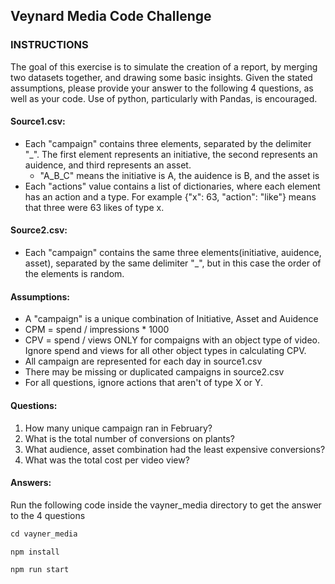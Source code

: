 ## Veynard Media Code Challenge

### INSTRUCTIONS
The goal of this exercise is to simulate the creation of a report, by merging two datasets together, and drawing some basic insights.  Given the stated assumptions, please provide your answer to the following 4 questions, as well as your code.  Use of python, particularly with Pandas, is encouraged.

#### Source1.csv:
* Each "campaign" contains three elements, separated by the delimiter "\_".  The first element represents an initiative, the second represents an auidence, and third represents an asset.
  * "A_B_C" means the initiative is A, the auidence is B, and the asset is
* Each "actions" value contains a list of dictionaries, where each element has an action and a type.  For example {"x": 63, "action": "like"} means that three were 63 likes of type x.


#### Source2.csv:
* Each "campaign" contains the same three elements(initiative, auidence, asset), separated by the same delimiter "\_", but in this case the order of the elements is random.



#### Assumptions:
* A "campaign" is a unique combination of Initiative, Asset and Auidence
* CPM = spend / impressions * 1000
* CPV = spend / views ONLY for compaigns with an object type of video.  Ignore spend and views for all other object types in calculating CPV.
* All campaign are represented for each day in source1.csv
* There may be missing or duplicated campaigns in source2.csv
* For all questions, ignore actions that aren't of type X or Y.



#### Questions:
1. How many unique campaign ran in February?
2. What is the total number of conversions on plants?
3. What audience, asset combination had the least expensive conversions?
4. What was the total cost per video view?

#### Answers:
Run the following code inside the vayner_media directory to get the answer to the 4 questions

```javascript
cd vayner_media

npm install

npm run start

```
